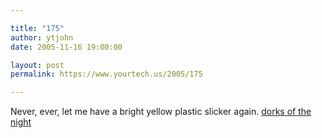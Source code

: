 ```yaml
---

title: "175"
author: ytjohn
date: 2005-11-16 19:00:00

layout: post
permalink: https://www.yourtech.us/2005/175

---
```

Never, ever, let me have a bright yellow plastic slicker again.  <a href="http://www.sqbnet.net/pics/v/2005/nightlife/">dorks of the night</a>
